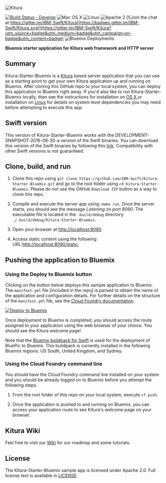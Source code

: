 ![Kitura](https://raw.githubusercontent.com/IBM-Swift/Kitura/master/Documentation/KituraLogo.png)

[![Build Status - Develop](https://travis-ci.org/IBM-Swift/Kitura-Starter-Bluemix.svg?branch=develop)](https://travis-ci.org/IBM-Swift/Kitura-Starter-Bluemix)
![Mac OS X](https://img.shields.io/badge/os-Mac%20OS%20X-green.svg?style=flat)
![Linux](https://img.shields.io/badge/os-linux-green.svg?style=flat)
![Apache 2](https://img.shields.io/badge/license-Apache2-blue.svg?style=flat)
[![Join the chat at https://gitter.im/IBM-Swift/Kitura](https://badges.gitter.im/IBM-Swift/Kitura.svg)](https://gitter.im/IBM-Swift/Kitura?utm_source=badge&utm_medium=badge&utm_campaign=pr-badge&utm_content=badge)
![Bluemix Deployments](https://deployment-tracker.mybluemix.net/stats/c42412830c143a76568abe1fb2c0b3ea/badge.svg)

**Bluemix starter application for Kitura web framework and HTTP server**

## Summary
Kitura-Starter-Bluemix is a [Kitura](https://github.com/IBM-Swift/Kitura) based server application that you can use as a starting point to get your own Kitura application up and running on Bluemix. After cloning this GitHub repo to your local system, you can deploy this application to Bluemix right away. If you'd also like to run Kitura-Starter-Bluemix locally, then see the instructions for installation on [OS X ](https://github.com/IBM-Swift/Kitura#installation-os-x) or installation on [Linux](https://github.com/IBM-Swift/Kitura#installation-linux-apt-based) for details on system level dependencies you may need before attempting to execute this app.

## Swift version
This version of Kitura-Starter-Bluemix works with the DEVELOPMENT-SNAPSHOT-2016-08-30-a version of the Swift binaries. You can download this version of the Swift binaries by following this [link](https://swift.org/download/). Compatibility with other Swift versions is not guaranteed.

## Clone, build, and run
1. Clone this repo using `git clone https://github.com/IBM-Swift/Kitura-Starter-Bluemix.git` and go to the root folder using `cd Kitura-Starter-Bluemix`. Please do not use the GitHub `Download ZIP` button as a way to clone this repo.

2. Compile and execute the server app using: `make run`. Once the server starts, you should see the message _Listening on port 8090_. The executable file is located in the `.build/debug` directory: `./.build/debug/Kitura-Starter-Bluemix`.

3. Open your browser at [http://localhost:8090](http://localhost:8090).

4. Access static content using the following URL:[http://localhost:8090/static](http://localhost:8090/static).

## Pushing the application to Bluemix
### Using the Deploy to Bluemix button
Clicking on the button below deploys this sample application to Bluemix. The `manifest.yml` file [included in the repo] is parsed to obtain the name of the application and configuration details. For further details on the structure of the `manifest.yml` file, see the [Cloud Foundry documentation](https://docs.cloudfoundry.org/devguide/deploy-apps/manifest.html#minimal-manifest).

[![Deploy to Bluemix](https://bluemix.net/deploy/button.png)](https://bluemix.net/deploy)
<!---
[![Deploy to Bluemix](https://deployment-tracker.mybluemix.net/stats/c42412830c143a76568abe1fb2c0b3ea/button.svg)](https://bluemix.net/deploy?repository=https://github.com/IBM-Swift/Kitura-Starter-Bluemix.git)
-->
Once deployment to Bluemix is completed, you should access the route assigned to your application using the web browser of your choice. You should see the Kitura welcome page!

Note that the [Bluemix buildpack for Swift](https://github.com/IBM-Swift/swift-buildpack) is used for the deployment of BluePic to Bluemix. This buildpack is currently installed in the following Bluemix regions: US South, United Kingdom, and Sydney.

### Using the Cloud Foundry command line
You should have the Cloud Foundry command line installed on your system and you should be already logged on to Bluemix before you attempt the following steps.

1. From the root folder of this repo on your local system, execute `cf push`.

2. Once the application is pushed to and running on Bluemix, you can access your application route to see Kitura's welcome page on your browser.

## Kitura Wiki
Feel free to visit our [Wiki](https://github.com/IBM-Swift/Kitura/wiki) for our roadmap and some tutorials.

<!---
## Privacy Notice
This Swift application includes code to track deployments to [IBM Bluemix](https://www.bluemix.net/) and other Cloud Foundry platforms. The following information is sent to a [Deployment Tracker](https://github.com/IBM-Bluemix/cf-deployment-tracker-service) service on each deployment:

* Swift project code version (if provided)
* Swift project repository URL
* Application Name (`application_name`)
* Space ID (`space_id`)
* Application Version (`application_version`)
* Application URIs (`application_uris`)
* Labels of bound services
* Number of instances for each bound service and associated plan information

This data is collected from the parameters of the `CloudFoundryDeploymentTracker`, the `VCAP_APPLICATION` and `VCAP_SERVICES` environment variables in IBM Bluemix and other Cloud Foundry platforms. This data is used by IBM to track metrics around deployments of sample applications to IBM Bluemix to measure the usefulness of our examples, so that we can continuously improve the content we offer to you. Only deployments of sample applications that include code to ping the Deployment Tracker service will be tracked.

### Disabling Deployment Tracking
Deployment tracking can be disabled by removing the following line from `main.swift`:

    CloudFoundryDeploymentTracker(repositoryURL: "https://github.com/IBM-Swift/Kitura-Starter-Bluemix.git", codeVersion: nil).track()
-->

## License
The Kitura-Starter-Bluemix sample app is licensed under Apache 2.0. Full license text is available in [LICENSE](LICENSE.txt).
